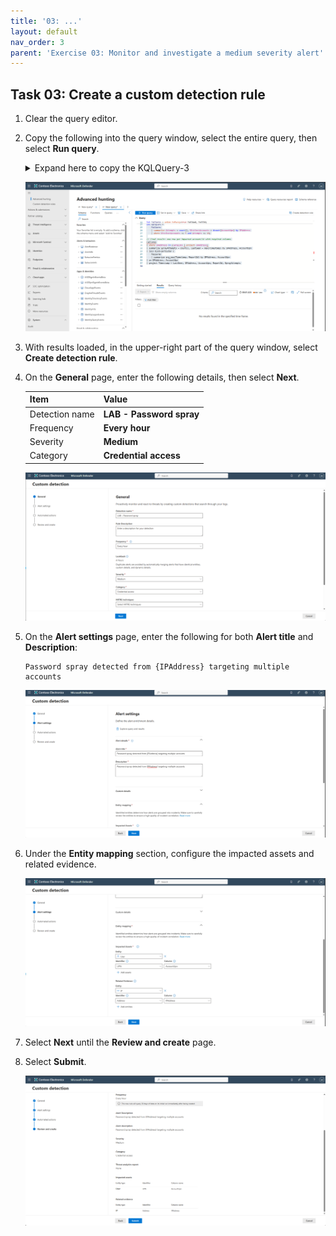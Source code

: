 ```yaml
---
title: '03: ...'
layout: default
nav_order: 3
parent: 'Exercise 03: Monitor and investigate a medium severity alert'
---
```



## Task 03: Create a custom detection rule

1. Clear the query editor.


1. Copy the following into the query window, select the entire query, then select **Run query**.  

    <details markdown='block'>
    <summary>
    Expand here to copy the KQLQuery-3
    </summary>

    {: .note }
    > Selecting the **Copy** option in the upper-right corner of the code block  and pasting with **Ctrl+V** will be significantly faster than selecting **Type**!
    
    ```KQLQuery-3.txt-wrap
    // Password spray detector (built-in tables only)
    let Start = ago(60m);
    let FailAad =
        AADSignInEventsBeta
        | where Timestamp between (Start .. now())
        | where ErrorCode != 0
        | extend ReportId = coalesce(
            tolong(ReportId),
            abs(tolong(hash(strcat(AccountUpn, IPAddress, tostring(Timestamp)))))
          )
        | project Timestamp, IPAddress, AccountUpn, ReportId, SrcTable="AAD";
    let FailId =
        IdentityLogonEvents
        | where Timestamp between (Start .. now())
        | where ActionType =~ "LogonFailed" or isempty(FailureReason)==false
        | extend ReportId = coalesce(
            tolong(ReportId),
            abs(tolong(hash(strcat(AccountUpn, IPAddress, tostring(Timestamp)))))
          )
        | project Timestamp, IPAddress, AccountUpn, ReportId, SrcTable="ID";

    let Failures = union isfuzzy=true FailAad, FailId;
    // Find spray IPs (≥10 attempts across ≥5 accounts)
    let SprayIPs =
        Failures
        | summarize Attempts = count(), DistinctAccounts = dcount(AccountUpn) by IPAddress
        | where DistinctAccounts >= 5 and Attempts >= 10;

    // Final result: one row per impacted account/IP with required columns
    Failures
    | where IPAddress in (SprayIPs | project IPAddress)
    | summarize SprayAttempts = count(), LastSeen = max(Timestamp) by IPAddress, AccountUpn
    | join kind=leftouter (
        Failures
        | summarize arg_max(Timestamp, ReportId) by IPAddress, AccountUpn
    ) on IPAddress, AccountUpn
    | project Timestamp = LastSeen, IPAddress, AccountUpn, ReportId, SprayAttempts
    ```
    </details>

   ![MonitorInvestigate-14.png](../../media/MonitorInvestigate-14.png)

1. With results loaded, in the upper-right part of the query window, select **Create detection rule**.  

1. On the **General** page, enter the following details, then select **Next**.

    | Item | Value |
    |:---------|:---------|
    | Detection name   | **LAB - Password spray**  | 
    | Frequency   | **Every hour**  |
    | Severity | **Medium**  |
    | Category | **Credential access**  |

    ![MonitorInvestigate-15.png](../../media/MonitorInvestigate-15.png)

1. On the **Alert settings** page, enter the following for both **Alert title** and **Description**: 

    ```
    Password spray detected from {IPAddress} targeting multiple accounts
    ```

    ![MonitorInvestigate-16.png](../../media/MonitorInvestigate-16.png)

1. Under the **Entity mapping** section, configure the impacted assets and related evidence.

    ![MonitorInvestigate-17.png](../../media/MonitorInvestigate-17.png)

1. Select **Next** until the **Review and create** page.

1. Select **Submit**.

    ![MonitorInvestigate-19.png](../../media/MonitorInvestigate-19.png)